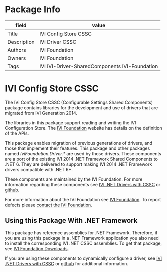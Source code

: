 # Package Info

|field   | value |
|---     |  ---  |
|Title   | IVI Config Store CSSC |
|Description |IVI Driver CSSC |
|Authors |  IVI Foundation |
|Owners  | IVI Foundation |
|Tags    | IVI IVI-Driver-SharedComponents IVI-Foundation |

<!-- Following MD is the README.MD file -->
# IVI Config Store CSSC

The IVI Config Store CSSC (Configurable Settings Shared Components) package contains libraries for the development and use of drivers that are migrated from IVI Generation 2014.

The libraries in this package support reading and writing the IVI Configuration Store. The [IVI Foundation](https://ivifoundation.org/specifications/default.html) website has details on the definition of the APIs.

This package enables migration of previous generations of drivers, and those that implement their features.  This package and other packages named *IviFoundation.Driver.\** are used by those drivers. These components are a port of the existing IVI 2014 .NET Framework Shared Components to .NET 6. They are delivered to support making IVI 2014 .NET Framework drivers compatible with .NET 6+.

These components are maintained by the IVI Foundation.  For more information regarding these components see [IVI .NET Drivers with CSSC](https://www.ivifoundation.org/downloads/PostGen2025/IviDotNetDriversWithCSSC.pdf) or [github](https://github.com/IviFoundation/IviDrivers/blob/main/Documentation/DriversWithCSSC/Documentation).

For more information about the IVI Foundation see [IVI Foundation](https://ivifoundation.org).  To report defects please [contact the IVI Foundation](https://ivifoundation.org/contact.html).

## Using this Package With .NET Framework

This package has reference assemblies for .NET Framework.  Therefore, if you are using this package in a .NET Framework application you also need to install the corresponding IVI .NET CSSC assemblies.  To get that package, see [IVI Foundation Downloads](https://ivifoundation.org/downloads/default.html).

If you are using these components to dynamically configure a driver, see [IVI .NET Drivers with CSSC](https://www.ivifoundation.org/downloads/PostGen2025/IviDotNetDriversWithCSSC.pdf) or [github](https://github.com/IviFoundation/IviDrivers/blob/main/Documentation/DriversWithCSSC/Documentation) for additional information.
